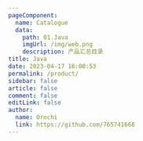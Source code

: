 ```yaml
---
pageComponent:
  name: Catalogue
  data:
    path: 01.Java
    imgUrl: /img/web.png
    description: 产品汇总目录
title: Java
date: 2023-04-17 16:00:53
permalink: /product/
sidebar: false
article: false
comment: false
editLink: false
author:
  name: Orochi
  link: https://github.com/765741668
---
```

